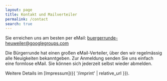 ```yaml
---
layout: page
title: Kontakt und Mailverteiler
permalink: /contact
search: true
---
```


Sie erreichen uns am besten per eMail: <buergerrunde-heuweiler@googlegroups.com>

Die Bürgerrunde hat einen großen eMail-Verteiler, über den wir regelmässig alle Neuigkeiten bekanntgeben. Zur Anmeldung senden Sie uns einfach eine formlose eMail. Sie können sich jederzeit selbst wieder abmelden.

Weitere Details im [Impressum]({{ '/imprint' | relative_url }}).

